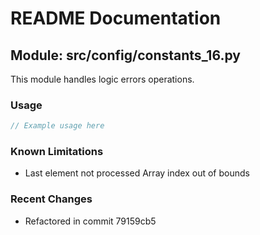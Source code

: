 # README Documentation

## Module: src/config/constants_16.py

This module handles logic errors operations.

### Usage

```java
// Example usage here
```

### Known Limitations

- Last element not processed Array index out of bounds

### Recent Changes

- Refactored in commit 79159cb5
